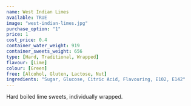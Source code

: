 ```yaml
---
name: West Indian Limes
available: TRUE
image: "west-indian-limes.jpg"
purchase_option: "1"
price: 1
cost_price: 0.4
container_water_weight: 919
container_sweets_weight: 656
type: [Hard, Traditional, Wrapped]
flavour: [Lime]
colour: [Green]
free: [Alcohol, Gluten, Lactose, Nut]
ingredients: "Sugar, Glucose, Citric Acid, Flavouring, E102, E142"
---
```

Hard boiled lime sweets, individually wrapped.